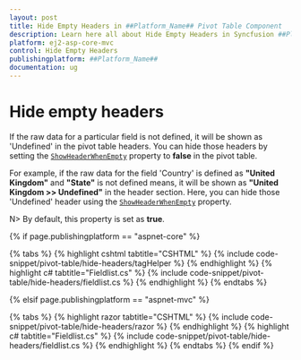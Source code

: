 ```yaml
---
layout: post
title: Hide Empty Headers in ##Platform_Name## Pivot Table Component
description: Learn here all about Hide Empty Headers in Syncfusion ##Platform_Name## Pivot Table component of Syncfusion Essential JS 2 and more.
platform: ej2-asp-core-mvc
control: Hide Empty Headers
publishingplatform: ##Platform_Name##
documentation: ug
---
```


# Hide empty headers

If the raw data for a particular field is not defined, it will be shown as 'Undefined' in the pivot table headers. You can hide those headers by setting the [`ShowHeaderWhenEmpty`](https://help.syncfusion.com/cr/aspnetmvc-js2/Syncfusion.EJ2.PivotView.PivotViewDataSourceSettingsBuilder.html#Syncfusion_EJ2_PivotView_PivotViewDataSourceSettingsBuilder_ShowHeaderWhenEmpty_System_Boolean_) property to **false** in the pivot table.

For example, if the raw data for the field 'Country' is defined as **"United Kingdom"** and **"State"** is not defined means, it will be shown as **"United Kingdom >> Undefined"** in the header section. Here, you can hide those 'Undefined' header using the [`ShowHeaderWhenEmpty`](https://help.syncfusion.com/cr/aspnetmvc-js2/Syncfusion.EJ2.PivotView.PivotViewDataSourceSettingsBuilder.html#Syncfusion_EJ2_PivotView_PivotViewDataSourceSettingsBuilder_ShowHeaderWhenEmpty_System_Boolean_) property.

N> By default, this property is set as **true**.

{% if page.publishingplatform == "aspnet-core" %}

{% tabs %}
{% highlight cshtml tabtitle="CSHTML" %}
{% include code-snippet/pivot-table/hide-headers/tagHelper %}
{% endhighlight %}
{% highlight c# tabtitle="Fieldlist.cs" %}
{% include code-snippet/pivot-table/hide-headers/fieldlist.cs %}
{% endhighlight %}
{% endtabs %}

{% elsif page.publishingplatform == "aspnet-mvc" %}

{% tabs %}
{% highlight razor tabtitle="CSHTML" %}
{% include code-snippet/pivot-table/hide-headers/razor %}
{% endhighlight %}
{% highlight c# tabtitle="Fieldlist.cs" %}
{% include code-snippet/pivot-table/hide-headers/fieldlist.cs %}
{% endhighlight %}
{% endtabs %}
{% endif %}


